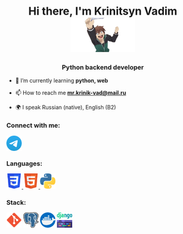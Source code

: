 <h1 align="center">Hi there, I'm Krinitsyn Vadim
<img src="https://github.com/Yomorad/yomorad/blob/main/icons/pantsu-konosuba.gif" height="90"/></h1>
<h3 align="center">Python backend developer</h3>

- 🌱 I’m currently learning **python, web**

- 📫 How to reach me **mr.krinik-vad@mail.ru**

- 🌍 I speak Russian (native), English (B2)

### Connect with me:
<p align="left">
<a href="https://t.me/krivad" target="blank"><img align="center" src="https://github.com/Yomorad/yomorad/blob/main/icons/Telegram.svg" alt="@krivad" height="40" width="40" /></a>
</p>

### Languages:
<p align="left"> 
<a href="https://www.w3schools.com/css/" target="_blank" rel="noreferrer"> <img src="https://github.com/Yomorad/yomorad/blob/main/icons/CSS3.svg" alt="css3" width="40" height="40"/> </a> 
<a href="https://www.w3.org/html/" target="_blank" rel="noreferrer"> <img src="https://github.com/Yomorad/yomorad/blob/main/icons/HTML5.svg" alt="html5" width="40" height="40"/> </a> 
<a href="https://www.python.org" target="_blank" rel="noreferrer"> <img src="https://github.com/Yomorad/yomorad/blob/main/icons/python.svg" alt="python" width="40" height="40"/> </a> 
</p>

### Stack:
<p align="left"> 
<img src="https://github.com/Yomorad/yomorad/blob/main/icons/git.svg" alt="git" width="40" height="40"/> </a> 
<img src="https://github.com/Yomorad/yomorad/blob/main/icons/postgre_33r3vujbdeg1.svg" alt="git" width="40" height="40"/> </a> 
<img src="https://github.com/Yomorad/yomorad/blob/main/icons/docker_5mzckhbiebmc.svg" alt="git" width="40" height="40"/> </a> 
<img src="https://github.com/Yomorad/yomorad/blob/main/icons/django_z0w0ic1qr3nq.svg" alt="git" width="40" height="40"/> </a> 
</p>